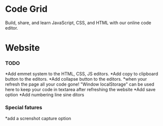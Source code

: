 # Code Grid
Build, share, and learn JavaScript, CSS, and HTML with our online code editor.

# Website


### TODO
*Add emmet system to the HTML, CSS, JS editors.
*Add copy to clipboard button to the editors.
*Add collapse button to the editors.
*when your refresh the page all your code gone! "Window localStorage" can be used here to keep your code in textarea after refreshing  the website
*Add save option
*Add numbering line sine ditors


### Special fatures 
*add a screnshot capture option

